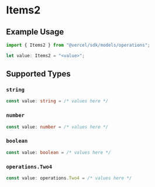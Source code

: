 # Items2

## Example Usage

```typescript
import { Items2 } from "@vercel/sdk/models/operations";

let value: Items2 = "<value>";
```

## Supported Types

### `string`

```typescript
const value: string = /* values here */
```

### `number`

```typescript
const value: number = /* values here */
```

### `boolean`

```typescript
const value: boolean = /* values here */
```

### `operations.Two4`

```typescript
const value: operations.Two4 = /* values here */
```

